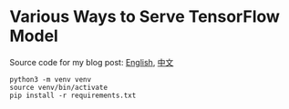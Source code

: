 # Various Ways to Serve TensorFlow Model

Source code for my blog post: [English][1], [中文][2]

```
python3 -m venv venv
source venv/bin/activate
pip install -r requirements.txt
```

[1]: http://shzhangji.com/blog/2018/05/14/serve-tensorflow-estimator-with-savedmodel/
[2]: http://shzhangji.com/cnblogs/2018/05/14/serve-tensorflow-estimator-with-savedmodel/
